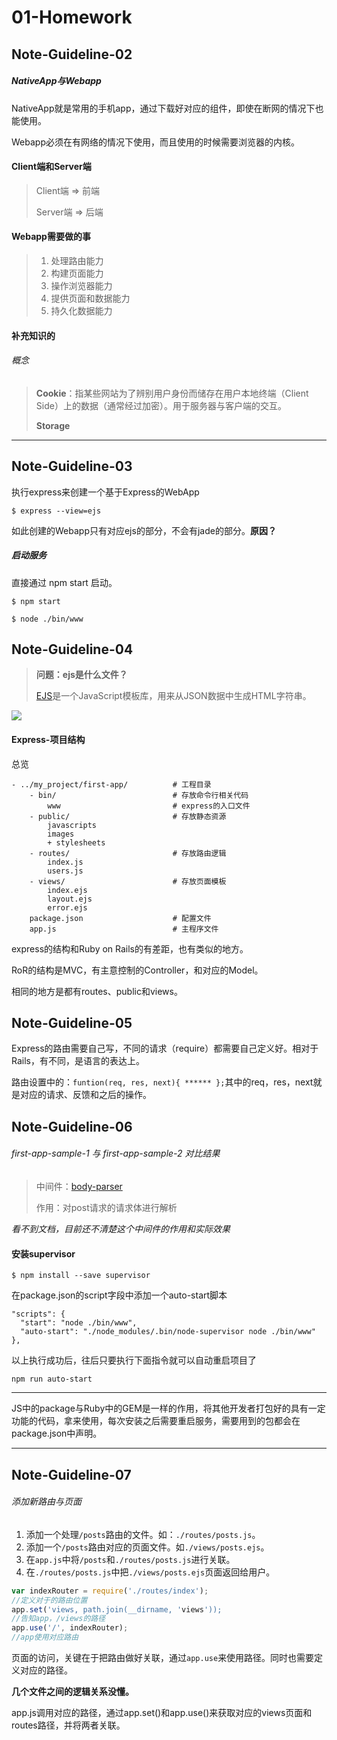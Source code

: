 # 01-Homework

## Note-Guideline-02

##### NativeApp与Webapp

NativeApp就是常用的手机app，通过下载好对应的组件，即使在断网的情况下也能使用。

Webapp必须在有网络的情况下使用，而且使用的时候需要浏览器的内核。

#### Client端和Server端

> Client端 => 前端
>
> Server端 => 后端

#### Webapp需要做的事

> 1. 处理路由能力
> 2. 构建页面能力
> 3. 操作浏览器能力
> 4. 提供页面和数据能力
> 5. 持久化数据能力

#### 补充知识的

###### 概念

> **Cookie**：指某些网站为了辨别用户身份而储存在用户本地终端（Client Side）上的数据（通常经过加密）。用于服务器与客户端的交互。
>
> **Storage**

------

## Note-Guideline-03

执行express来创建一个基于Express的WebApp

```
$ express --view=ejs
```

如此创建的Webapp只有对应ejs的部分，不会有jade的部分。**原因？**

##### 启动服务

直接通过 npm start 启动。

```
$ npm start
```

```
$ node ./bin/www
```

## Note-Guideline-04

> **问题：ejs是什么文件？**
>
> [EJS](https://www.cnblogs.com/leolovexx/p/5594371.html)是一个JavaScript模板库，用来从JSON数据中生成HTML字符串。

![](http://pic.w2bc.com/upload/201502/16/201502161049505289.png)

#### Express-项目结构

总览

```
- ../my_project/first-app/          # 工程目录
    - bin/                          # 存放命令行相关代码
        www                         # express的入口文件
    - public/                       # 存放静态资源
        javascripts
        images
        + stylesheets
    - routes/                       # 存放路由逻辑
        index.js
        users.js
    - views/                        # 存放页面模板
        index.ejs
        layout.ejs
        error.ejs
    package.json                    # 配置文件
    app.js                          # 主程序文件
```

express的结构和Ruby on Rails的有差距，也有类似的地方。

RoR的结构是MVC，有主意控制的Controller，和对应的Model。

相同的地方是都有routes、public和views。

## Note-Guideline-05

Express的路由需要自己写，不同的请求（require）都需要自己定义好。相对于Rails，有不同，是语言的表达上。

路由设置中的：`funtion(req, res, next){ ****** };`其中的req，res，next就是对应的请求、反馈和之后的操作。

## Note-Guideline-06

###### first-app-sample-1 与 first-app-sample-2 对比结果

> 中间件：[body-parser](https://github.com/expressjs/body-parser/)
>
> 作用：对post请求的请求体进行解析

*看不到文档，目前还不清楚这个中间件的作用和实际效果*

#### 安装supervisor

```
$ npm install --save supervisor
```

在package.json的script字段中添加一个auto-start脚本

```
"scripts": {
  "start": "node ./bin/www",
  "auto-start": "./node_modules/.bin/node-supervisor node ./bin/www"
},
```

以上执行成功后，往后只要执行下面指令就可以自动重启项目了

```
npm run auto-start
```

---

JS中的package与Ruby中的GEM是一样的作用，将其他开发者打包好的具有一定功能的代码，拿来使用，每次安装之后需要重启服务，需要用到的包都会在package.json中声明。

---

## Note-Guideline-07

###### 添加新路由与页面

1. 添加一个处理`/posts`路由的文件。如：`./routes/posts.js`。
2. 添加一个`/posts`路由对应的页面文件。如`./views/posts.ejs`。
3. 在`app.js`中将`/posts`和`./routes/posts.js`进行关联。
4. 在`./routes/posts.js`中把`./views/posts.ejs`页面返回给用户。

```javascript
var indexRouter = require('./routes/index');
//定义对于的路由位置
app.set('views, path.join(__dirname, 'views'));
//告知app，/views的路径
app.use('/', indexRouter);
//app使用对应路由
```

页面的访问，关键在于把路由做好关联，通过`app.use`来使用路径。同时也需要定义对应的路径。

**几个文件之间的逻辑关系没懂。**

app.js调用对应的路径，通过app.set()和app.use()来获取对应的views页面和routes路径，并将两者关联。